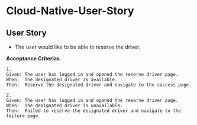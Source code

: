 # Cloud-Native-User-Story

## User Story
- The user would like to be able to reserve the driver.

**Acceptance Criterias**
```
1.
Given: The user has logged in and opened the reserve driver page.
When:  The designated driver is available.
Then:  Reserve the designated driver and navigate to the success page.

2.
Given: The user has logged in and opened the reserve driver page.
When:  The designated driver is unavailable. 
Then:  Failed to reserve the designated driver and navigate to the failure page.
```
